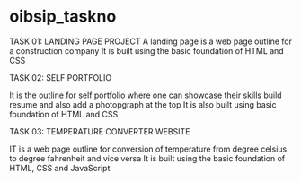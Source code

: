 # oibsip_taskno

TASK 01: LANDING PAGE PROJECT
A landing page is a web page outline for a construction company It is built using the basic foundation of HTML and CSS

TASK 02: SELF PORTFOLIO

It is the outline for self portfolio where one can showcase their skills build resume and also add a photopgraph at the top It is also built using basic foundation of HTML and CSS


TASK 03: TEMPERATURE CONVERTER WEBSITE


IT is a web page outline for conversion of temperature from degree celsius to degree fahrenheit and vice versa It is built using the basic foundation of HTML, CSS and JavaScript



